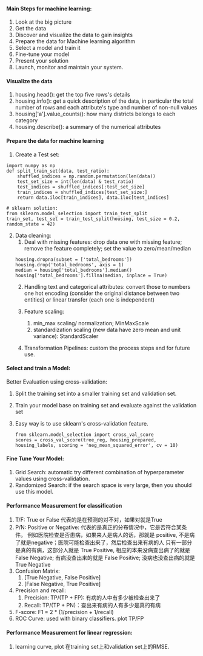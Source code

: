 #### Main Steps for machine learning:
1.  Look at the big picture
2.  Get the data
3.  Discover and visualize the data to gain insights
4.  Prepare the data for Machine learning algorithm
5.  Select a model and train it
6.  Fine-tune your model
7.  Present your solution
8.  Launch, monitor and maintain your system.

#### Visualize the data
1.  housing.head(): get the top five rows's details
2.  housing.info(): get a quick description of the data, in particular the total number of rows
and each attribute's type and number of non-null values
3.  housing['a'].value_counts(): how many districts belongs to each category
4.  housing.describe(): a summary of the numerical attributes

#### Prepare the data for machine learning
1.  Create a Test set:

```
import numpy as np
def split_train_set(data, test_ratio):
    shuffled_indices = np.random.permutation(len(data))
    test_set_size = int(len(data) & test_ratio)
    test_indices = shuffled_indices[:test_set_size]
    train_indices = shuffled_indices[test_set_size:]
    return data.iloc[train_indices], data.iloc[test_indices]
```
```
# sklearn solution:
from sklearn.model_selection import train_test_split
train_set, test_set = train_test_split(housing, test_size = 0.2, random_state = 42)
```
2.  Data cleaning:
    1.  Deal with missing features: drop data one with missing feature; remove the feature completely;
    set the value to zero/mean/median
    ```
    housing.dropna(subset = ['total_bedrooms'])
    housing.drop('total_bedrooms', axis = 1)
    median = housing['total_bedrooms'].median()
    housing['total_bedrooms'].fillna(median, inplace = True)
    ```
    2.  Handling text and categorical attributes: convert those to numbers
    one hot encoding (consider the original distance between two entities) or linear transfer (each one is independent)
    
    3.  Feature scaling:
        1.  min_max scaling/ normalization; MinMaxScale
        2.  standardization scaling (new data have zero mean and unit variance): StandardScaler
    
    4.  Transformation Pipelines: custom the process steps and for future use.
    
#### Select and train a Model:
Better Evaluation using cross-validation:
1.  Split the training set into a smaller training set and validation set.
2.  Train your model base on training set and evaluate against the validation set
3.  Easy way is to use sklearn's cross-validation feature.
        
        from sklearn.model_selection import cross_val_score
        scores = cross_val_score(tree_reg, housing_prepared, housing_labels, scoring = 'neg_mean_squared_error', cv = 10)
        
#### Fine Tune Your Model:
1.  Grid Search: automatic try different combination of hyperparameter values using cross-validation.
2.  Randomized Search: if the search space is very large, then you should use this model.

#### Performance Measurement for classification
1.  T/F: True or False 代表的是在预测的对不对，如果对就是True
2.  P/N: Positive or Negative: 代表的是真正的分布情况中，它是否符合某条件。
例如医院检查是否患病，如果来人是病人的话，那就是 positive, 不是病了就是negative；医院可能检查出来了，然后检查出来有病的人
只有一部分是真的有病，这部分人就是 True Positive, 相应的本来没病查出病了的就是 False Negative; 有病没查出来的就是
False Positive; 没病也没查出病的就是 True Negative
3.  Confusion Matrix: 
    1.  [True Negative, False Positive] 
    2.  [False Negative, True Positive]
4.  Precision and recall: 
    1.  Precision: TP/(TP + FP): 有病的人中有多少被检查出来了
    2.  Recall: TP/(TP + PN)：查出来有病的人有多少是真的有病
5.  F-score: F1 = 2 * (1/precision + 1/recall)
6.  ROC Curve: used with binary classifiers. plot TP/FP

#### Performance Measurement for linear regression:
1.  learning curve, plot 在training set上和validation set上的RMSE. 
